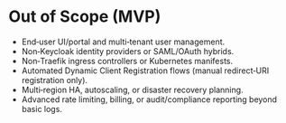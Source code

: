 # Out of Scope (MVP)
- End‑user UI/portal and multi‑tenant user management.
- Non‑Keycloak identity providers or SAML/OAuth hybrids.
- Non‑Traefik ingress controllers or Kubernetes manifests.
- Automated Dynamic Client Registration flows (manual redirect‑URI registration only).
- Multi‑region HA, autoscaling, or disaster recovery planning.
- Advanced rate limiting, billing, or audit/compliance reporting beyond basic logs.
